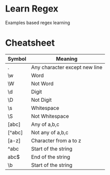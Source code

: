 # Learn Regex
Examples based regex learning

# Cheatsheet
| Symbol | Meaning |
| --- | --- |
| . | Any character except new line |
| \w | Word |
| \W | Not Word |
| \d | Digit |
| \D | Not Digit |
| \s | Whitespace |
| \S | Not Whitespace |
| [abc] | Any of a,b,c |
| [^abc] | Not any of a,b,c |
| [a-z] | Character from a to z |
| ^abc | Start of the string |
| abc$ | End of the string |
| \b | Start of the string |

